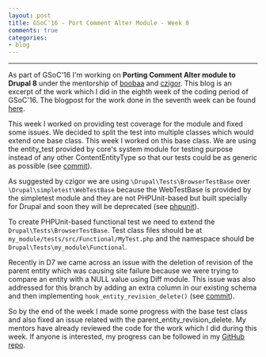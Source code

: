 ```yaml
---
layout: post
title: GSoC'16 - Port Comment Alter Module - Week 8
comments: true
categories:
- blog
---
```


---

As part of GSoC'16 I'm working on **Porting Comment Alter module to Drupal 8** under the mentorship of [boobaa][] and [czigor][]. This blog is an excerpt of the work which I did in the eighth week of the coding period of GSoC'16. The blogpost for the work done in the seventh week can be found [here][previous_blog].

This week I worked on providing test coverage for the module and fixed some issues. We decided to split the test into multiple classes which would extend one base class. This week I worked on this base class. We are using the entity_test provided by core's system module for testing purpose instead of any other ContentEntityType so that our tests could be as generic as possible (see [commit][commit1]).

As suggested by czigor we are using `\Drupal\Tests\BrowserTestBase` over `\Drupal\simpletest\WebTestBase` because the WebTestBase is provided by the simpletest module and they are not PHPUnit-based but built specially for Drupal and soon they will be deprecated (see [phpunit][phpunit]).

To create PHPUnit-based functional test we need to extend the `Drupal\Tests\BrowserTestBase`. Test class files should be at `my_module/tests/src/Functional/MyTest.php` and the namespace should be `Drupal\Tests\my_module\Functional`.

Recently in D7 we came across an issue with the deletion of revision of the parent entity which was causing site failure because we were trying to compare an entity with a NULL value using Diff module. This issue was also addressed for this branch by adding an extra column in our existing schema and then implementing `hook_entity_revision_delete()` (see [commit][commit2]).

So by the end of the week I made some progress with the base test class and also fixed an issue related with the parent_entity_revision_delete. My mentors have already reviewed the code for the work which I did during this week. If anyone is interested, my progress can be followed in my [GitHub repo][github_repo].


[boobaa]:https://www.drupal.org/u/boobaa
[czigor]:https://www.drupal.org/u/czigor
[github_repo]:https://github.com/anchal29/comment_alter
[previous_blog]:../11/GSoC-16-Port-Comment-Alter-Module-Week-7.html
[commit1]:https://github.com/anchal29/comment_alter/commit/d4e502afd17763791ece4ad778b9d8ada7f8b314
[commit2]:https://github.com/anchal29/comment_alter/commit/554f521c76124b346f2cf225bb1decf3ac94240b
[phpunit]:https://www.drupal.org/phpunit
